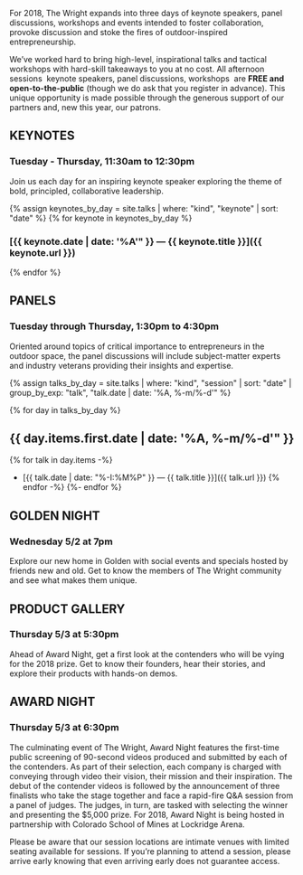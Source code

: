 For 2018, The Wright expands into three days of keynote speakers, panel discussions, workshops and events intended to foster collaboration, provoke discussion and stoke the fires of outdoor-inspired entrepreneurship.

We’ve worked hard to bring high-level, inspirational talks and tactical workshops with hard-skill takeaways to you at no cost. All afternoon sessions ­ keynote speakers, panel discussions, workshops ­ are **FREE and open-to-the-public** (though we do ask that you register in advance). This unique opportunity is made possible through the generous support of our partners and, new this year, our patrons. 

## KEYNOTES
### Tuesday - Thursday, 11:30am to 12:30pm
Join us each day for an inspiring keynote speaker exploring the theme of bold, principled, collaborative leadership.

{% assign keynotes_by_day = 
  site.talks | 
  where: "kind", "keynote" | 
  sort: "date" %}
{% for keynote in keynotes_by_day %}

### [{{ keynote.date | date: '%A'" }} &mdash; {{ keynote.title }}]({{ keynote.url }})
{% endfor %}

## PANELS
### Tuesday through Thursday, 1:30pm to 4:30pm
Oriented around topics of critical importance to entrepreneurs in the outdoor space, the panel discussions will include subject-matter experts and industry veterans providing their insights and expertise.  

{% assign talks_by_day = 
  site.talks | 
  where: "kind", "session" | 
  sort: "date" | 
  group_by_exp: "talk", "talk.date | 
  date: '%A, %-m/%-d'" %}

{% for day in talks_by_day %}

## {{ day.items.first.date | date: '%A, %-m/%-d'" }}
{% for talk in day.items -%}
- [{{ talk.date | date: "%-I:%M%P" }} &mdash; {{ talk.title }}]({{ talk.url }})
{% endfor -%}
{%- endfor %}

## GOLDEN NIGHT
### Wednesday 5/2 at 7pm
Explore our new home in Golden with social events and specials hosted by friends new and old. Get to know the members of The Wright community and see what makes them unique. 

## PRODUCT GALLERY
### Thursday 5/3 at 5:30pm
Ahead of Award Night, get a first look at the contenders who will be vying for the 2018 prize. Get to know their founders, hear their stories, and explore their products with hands-on demos.

## AWARD NIGHT
### Thursday 5/3 at 6:30pm
The culminating event of The Wright, Award Night features the first-time public screening of 90-second videos produced and submitted by each of the contenders. As part of their selection, each company is charged with conveying through video their vision, their mission and their inspiration. The debut of the contender videos is followed by the announcement of three finalists who take the stage together and face a rapid-fire Q&A session from a panel of judges. The judges, in turn, are tasked with selecting the winner and presenting the $5,000 prize. For 2018, Award Night is being hosted in partnership with Colorado School of Mines at Lockridge Arena. 

<span class="disclaimer">
Please be aware that our session locations are intimate venues with limited seating available for sessions. If you’re planning to attend a session, please arrive early knowing that even arriving early does not guarantee access.
</span>
